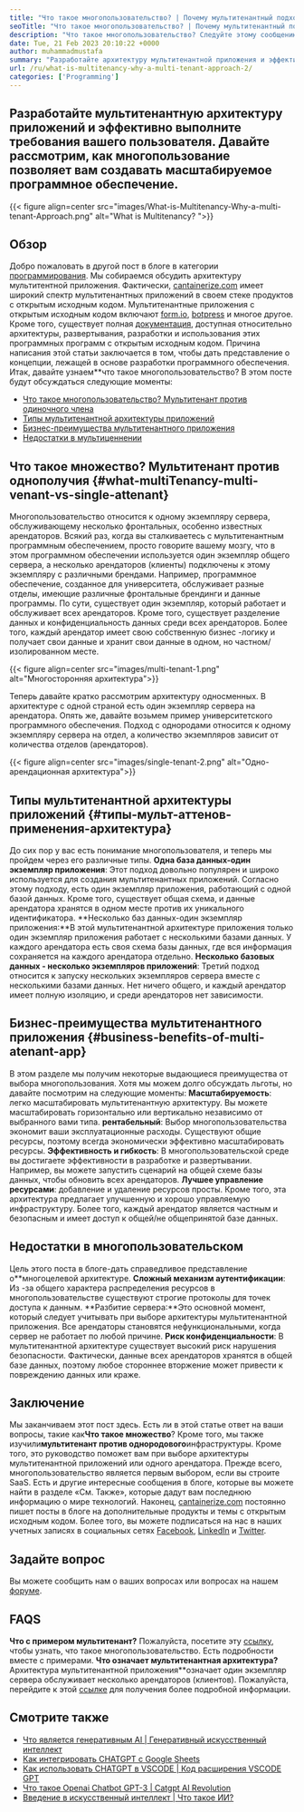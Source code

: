 ```yaml
---
title: "Что такое многопользовательство? | Почему мультитенантный подход?" 
seoTitle: "Что такое многопользовательство? | Почему мультитенантный подход?" 
description: "Что такое многопользовательство? Следуйте этому сообщению в блоге, чтобы узнать фактическую концепцию, лежащую в основе многопользовательской, и начните создавать масштабируемые мультитенантные приложения." 
date: Tue, 21 Feb 2023 20:10:22 +0000
author: muhammadmustafa
summary: "Разработайте архитектуру мультитенантной приложения и эффективно выполните требования вашего пользователя. Давайте рассмотрим, как многопользование позволяет создавать масштабируемое программное обеспечение." 
url: /ru/what-is-multitenancy-why-a-multi-tenant-approach-2/
categories: ['Programming']
---
```


## Разработайте мультитенантную архитектуру приложений и эффективно выполните требования вашего пользователя. Давайте рассмотрим, как многопользование позволяет вам создавать масштабируемое программное обеспечение.

{{< figure align=center src="images/What-is-Multitenancy-Why-a-multi-tenant-Approach.png" alt="What is Multitenancy? ">}}


## Обзор
Добро пожаловать в другой пост в блоге в категории [программирования][1]. Мы собираемся обсудить архитектуру мультитентной приложения. Фактически, [cantainerize.com][2] имеет широкий спектр мультитенантных приложений в своем стеке продуктов с открытым исходным кодом. Мультитенантные приложения с открытым исходным кодом включают [form.io][3], [botpress][4] и многое другое. Кроме того, существует полная [документация][5], доступная относительно архитектуры, развертывания, разработки и использования этих программных программ с открытым исходным кодом. Причина написания этой статьи заключается в том, чтобы дать представление о концепции, лежащей в основе разработки программного обеспечения. Итак, давайте узнаем**что такое многопользовательство?
В этом посте будут обсуждаться следующие моменты:
  * [Что такое многопользовательство? Мультитенант против одиночного члена][6]
  * [Типы мультитенантной архитектуры приложений][7]
  * [Бизнес-преимущества мультитенантного приложения][8]
  * [Недостатки в мультиценнении][9]

## Что такое множество? Мультитенант против однополучия {#what-multiTenancy-multi-venant-vs-single-attenant}
Многопользовательство относится к одному экземпляру сервера, обслуживающему несколько фронтальных, особенно известных арендаторов. Всякий раз, когда вы сталкиваетесь с мультитенантным программным обеспечением, просто говорите вашему мозгу, что в этом программном обеспечении используется один экземпляр общего сервера, а несколько арендаторов (клиенты) подключены к этому экземпляру с различными брендами.
Например, программное обеспечение, созданное для университета, обслуживает разные отделы, имеющие различные фронтальные брендинги и данные программы. По сути, существует один экземпляр, который работает и обслуживает всех арендаторов. Кроме того, существует разделение данных и конфиденциальность данных среди всех арендаторов. Более того, каждый арендатор имеет свою собственную бизнес -логику и получает свои данные и хранит свои данные в одном, но частном/изолированном месте.

{{< figure align=center src="images/multi-tenant-1.png" alt="Многосторонняя архитектура">}}

Теперь давайте кратко рассмотрим архитектуру односменных. В архитектуре с одной страной есть один экземпляр сервера на арендатора. Опять же, давайте возьмем пример университетского программного обеспечения. Подход с однородами относится к одному экземпляру сервера на отдел, а количество экземпляров зависит от количества отделов (арендаторов).

{{< figure align=center src="images/single-tenant-2.png" alt="Одно-арендационная архитектура">}}


## Типы мультитенантной архитектуры приложений {#типы-мульт-аттенов-применения-архитектура}
До сих пор у вас есть понимание многопользователя, и теперь мы пройдем через его различные типы.
**Одна база данных-один экземпляр приложения**: Этот подход довольно популярен и широко используется для создания мультитенантных приложений. Согласно этому подходу, есть один экземпляр приложения, работающий с одной базой данных. Кроме того, существует общая схема, и данные арендатора хранятся в одном месте против их уникального идентификатора.
**Несколько баз данных-один экземпляр приложения:**В этой мультитенантной архитектуре приложения только один экземпляр приложения работает с несколькими базами данных. У каждого арендатора есть своя схема базы данных, где вся информация сохраняется на каждого арендатора отдельно.
**Несколько базовых данных - несколько экземпляров приложений**: Третий подход относится к запуску нескольких экземпляров сервера вместе с несколькими базами данных. Нет ничего общего, и каждый арендатор имеет полную изоляцию, и среди арендаторов нет зависимости.

## Бизнес-преимущества мультитенантного приложения {#business-benefits-of-multi-atenant-app}
В этом разделе мы получим некоторые выдающиеся преимущества от выбора многопользования. Хотя мы можем долго обсуждать льготы, но давайте посмотрим на следующие моменты:
**Масштабируемость**: легко масштабировать мультитенантную архитектуру. Вы можете масштабировать горизонтально или вертикально независимо от выбранного вами типа.
**рентабельный**: Выбор многопользовательства экономит ваши эксплуатационные расходы. Существуют общие ресурсы, поэтому всегда экономически эффективно масштабировать ресурсы.
**Эффективность и гибкость**: В многопользовательской среде вы достигаете эффективности в разработке и развертывании. Например, вы можете запустить сценарий на общей схеме базы данных, чтобы обновить всех арендаторов.
**Лучшее управление ресурсами**: добавление и удаление ресурсов просты. Кроме того, эта архитектура предлагает улучшенную и хорошо управляемую инфраструктуру. Более того, каждый арендатор является частным и безопасным и имеет доступ к общей/не общепринятой базе данных.

## Недостатки в многопользовательском
Цель этого поста в блоге-дать справедливое представление о**многоцелевой архитектуре.
**Сложный механизм аутентификации**: Из -за общего характера распределения ресурсов в многопользовательстве существуют строгие протоколы для точек доступа к данным.
**Разбитие сервера:**Это основной момент, который следует учитывать при выборе архитектуры мультитенантной приложения. Все арендаторы становятся нефункциональными, когда сервер не работает по любой причине.
**Риск конфиденциальности**: В мультитенантной архитектуре существует высокий риск нарушения безопасности. Фактически, данные всех арендаторов хранятся в общей базе данных, поэтому любое стороннее вторжение может привести к повреждению данных или краже.

## Заключение
Мы заканчиваем этот пост здесь. Есть ли в этой статье ответ на ваши вопросы, такие как**Что такое множество**? Кроме того, мы также изучили**мультитенант против однородового**инфраструктуры. Кроме того, это руководство поможет вам при выборе архитектуры мультитенантной приложений или одного арендатора. Прежде всего, многопользовательство является первым выбором, если вы строите SaaS. Есть и другие интересные сообщения в блоге, которые вы можете найти в разделе «См. Также», которые дадут вам последнюю информацию о мире технологий.
Наконец, [cantainerize.com][2] постоянно пишет посты в блоге на дополнительные продукты и темы с открытым исходным кодом. Более того, вы можете подписаться на нас в наших учетных записях в социальных сетях [Facebook][10], [LinkedIn][11] и [Twitter][12].

## Задайте вопрос
Вы можете сообщить нам о ваших вопросах или вопросах на нашем [форуме][13].

## FAQS
**Что с примером мультитенант?**
Пожалуйста, посетите эту [ссылку][6], чтобы узнать, что такое многопользовательство. Есть подробности вместе с примерами.
**Что означает мультитенантная архитектура?**
Архитектура мультитенантной приложения**означает один экземпляр сервера обслуживает несколько арендаторов (клиентов). Пожалуйста, перейдите к этой [ссылке][7] для получения более подробной информации.

## Смотрите также
  * [Что является генеративным AI | Генеративный искусственный интеллект][14]
  * [Как интегрировать CHATGPT с Google Sheets][15]
  * [Как использовать CHATGPT в VSCODE | Код расширения VSCODE GPT][16]
  * [Что такое Openai Chatbot GPT-3 | Catgpt AI Revolution][17]
  * [Введение в искусственный интеллект | Что такое ИИ?][18]

  
[1]: https://blog.containerize.com/category/programming/
[2]: https://www.containerize.com/
[3]: https://products.containerize.com/form/formio/
[4]: https://products.containerize.com/live-chat/botpress/
[5]: https://products.containerize.com/
[6]: #What-is-Multitenancy-Multi-Tenant-vs-Single-Tenant
[7]: #Types-of-Multi-Tenant-Application-Architecture
[8]: #Business-Benefits-of-Multi-Tenant-App
[9]: #Drawbacks-in-Multi-Tenancy
[10]: https://web.facebook.com/containerize
[11]: https://www.linkedin.com/company/containerize/
[12]: https://twitter.com/containerize_co
[13]: https://forum.containerize.com/
[14]: https://blog.containerize.com/artificial-intelligence/what-is-generative-ai-generative-artificial-intelligence/
[15]: https://blog.containerize.com/artificial-intelligence/integrate-chatgpt-with-google-sheets/
[16]: https://blog.containerize.com/artificial-intelligence/how-to-use-chatgpt-in-vscode-the-vscode-extension-codegpt/
[17]: https://blog.containerize.com/artificial-intelligence/what-is-openai-chatbot-gpt-3-chatgpt-an-ai-revolution/
[18]: https://blog.containerize.com/artificial-intelligence/an-introduction-to-artificial-intelligence-what-is-ai/
